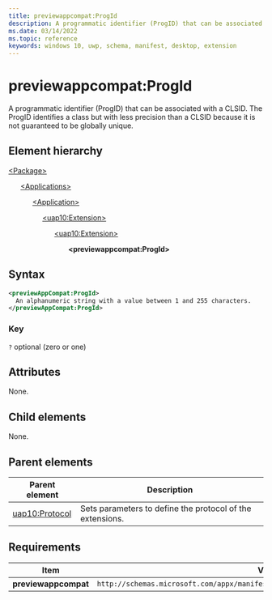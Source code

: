 ```yaml
---
title: previewappcompat:ProgId
description: A programmatic identifier (ProgID) that can be associated with a CLSID. The ProgID identifies a class but with less precision than a CLSID because it is not guaranteed to be globally unique.
ms.date: 03/14/2022
ms.topic: reference
keywords: windows 10, uwp, schema, manifest, desktop, extension 
---
```


# previewappcompat:ProgId

A programmatic identifier (ProgID) that can be associated with a CLSID. The ProgID identifies a class but with less precision than a CLSID because it is not guaranteed to be globally unique.

## Element hierarchy

[\<Package\>](element-package.md)

&nbsp;&nbsp;&nbsp;&nbsp;&nbsp;&nbsp;[\<Applications\>](element-applications.md)

&nbsp;&nbsp;&nbsp;&nbsp;&nbsp;&nbsp;&nbsp;&nbsp;&nbsp;&nbsp;&nbsp;&nbsp;[\<Application\>](element-application.md)

&nbsp;&nbsp;&nbsp;&nbsp;&nbsp;&nbsp;&nbsp;&nbsp;&nbsp;&nbsp;&nbsp;&nbsp;&nbsp;&nbsp;&nbsp;&nbsp;&nbsp;[\<uap10:Extension\>](element-uap10-extension.md)

&nbsp;&nbsp;&nbsp;&nbsp;&nbsp;&nbsp;&nbsp;&nbsp;&nbsp;&nbsp;&nbsp;&nbsp;&nbsp;&nbsp;&nbsp;&nbsp;&nbsp;&nbsp;&nbsp;&nbsp;&nbsp;&nbsp;&nbsp;[\<uap10:Extension\>](element-uap10-protocol.md)

&nbsp;&nbsp;&nbsp;&nbsp;&nbsp;&nbsp;&nbsp;&nbsp;&nbsp;&nbsp;&nbsp;&nbsp;&nbsp;&nbsp;&nbsp;&nbsp;&nbsp;&nbsp;&nbsp;&nbsp;&nbsp;&nbsp;&nbsp;&nbsp;&nbsp;&nbsp;&nbsp;&nbsp;&nbsp;&nbsp;**\<previewappcompat:ProgId\>**

## Syntax

```xml
<previewAppCompat:ProgId>
  An alphanumeric string with a value between 1 and 255 characters.
</previewAppCompat:ProgId>
```

### Key

`?`  optional (zero or one)

## Attributes

None.

## Child elements

None.

## Parent elements

| Parent element | Description |
|-|-|
| [uap10:Protocol](element-uap10-protocol.md) | Sets parameters to define the protocol of the extensions. |

## Requirements

| Item | Value |
|--|--|
| **previewappcompat** | `http://schemas.microsoft.com/appx/manifest/preview/windows10/msixappcompatsupport/3` |

